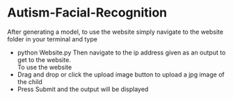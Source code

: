 # Autism-Facial-Recognition


After generating a model, to use the website simply navigate to the website folder in your terminal and type
* python Website.py
Then navigate to the ip address given as an output to get to the website. </br>
To use the website
* Drag and drop or click the upload image button to upload a jpg image of the child
* Press Submit and the output will be displayed
